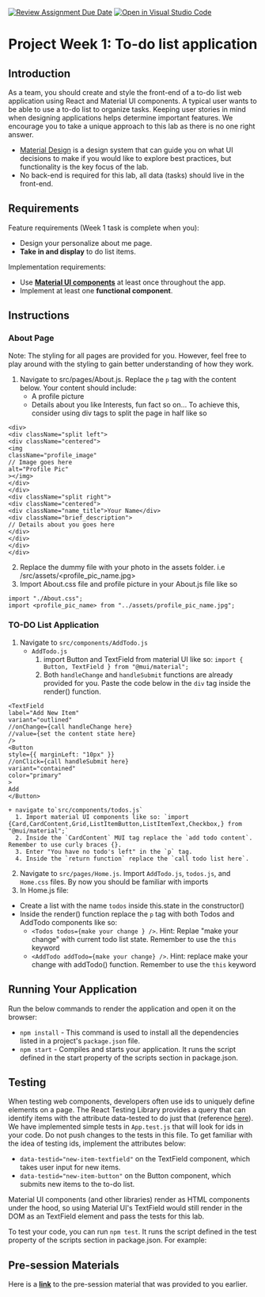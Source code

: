 [![Review Assignment Due Date](https://classroom.github.com/assets/deadline-readme-button-24ddc0f5d75046c5622901739e7c5dd533143b0c8e959d652212380cedb1ea36.svg)](https://classroom.github.com/a/rsLZezik)
[![Open in Visual Studio Code](https://classroom.github.com/assets/open-in-vscode-718a45dd9cf7e7f842a935f5ebbe5719a5e09af4491e668f4dbf3b35d5cca122.svg)](https://classroom.github.com/online_ide?assignment_repo_id=15225502&assignment_repo_type=AssignmentRepo)
# Project Week 1: To-do list application
## Introduction
As a team, you should create and style the front-end of a to-do list web application using React and Material UI components. A typical user wants to be able to use a to-do list to organize tasks. Keeping user stories in mind when designing applications helps determine important features. We encourage you to take a unique approach to this lab as there is no one right answer. 
- [Material Design](https://material.io/design/introduction) is a design system that can guide you on what UI decisions to make if you would like to explore best practices, but functionality is the key focus of the lab.
- No back-end is required for this lab, all data (tasks) should live in the front-end.


## Requirements
Feature requirements (Week 1 task is complete when you):
+ Design your personalize about me page.
+ **Take in and display** to do list items.

Implementation requirements:
+ Use [**Material UI components**](https://material-ui.com) at least once throughout the app.
+ Implement at least one **functional component**.


## Instructions

### About Page
Note: The styling for all pages are provided for you. However, feel free to play around with the styling to gain better understanding of how they work.
1. Navigate to src/pages/About.js. Replace the `p` tag with the content below. Your content should include:
    - A profile picture
    - Details about you like Interests, fun fact so on... To achieve this, consider using div tags to split the page in half like so
 ```
 <div>
 <div className="split left">
 <div className="centered">
 <img 
 className="profile_image"
 // Image goes here
 alt="Profile Pic"
 ></img>
 </div>
 </div>
 <div className="split right">
 <div className="centered">
 <div className="name_title">Your Name</div>
 <div className="brief_description">
 // Details about you goes here
 </div>
 </div>
 </div>
 </div>

 ```
2. Replace the dummy file with your photo in the assets folder. i.e /src/assets/<profile_pic_name.jpg>
3. Import About.css file and profile picture in your About.js file like so 
 ```
 import "./About.css";
 import <profile_pic_name> from "../assets/profile_pic_name.jpg";
 ```
### TO-DO List Application
1. Navigate to `src/components/AddTodo.js`
    + `AddTodo.js`
      1. import Button and TextField from material UI like so: `import { Button, TextField } from "@mui/material";`
      2. Both `handleChange` and `handleSubmit` functions are already provided for you. Paste the code below in the `div` tag inside the render() function. 
 ```
 <TextField
 label="Add New Item"
 variant="outlined"
 //onChange={call handleChange here}
 //value={set the content state here}
 />
 <Button
 style={{ marginLeft: "10px" }}
 //onClick={call handleSubmit here}
 variant="contained"
 color="primary"
 >
 Add
 </Button>

 ```
    + navigate to`src/components/todos.js`
      1. Import material UI components like so: `import {Card,CardContent,Grid,ListItemButton,ListItemText,Checkbox,} from "@mui/material";`
      2. Inside the `CardContent` MUI tag replace the `add todo content`. Remember to use curly braces {}.
      3. Enter "You have no todo's left" in the `p` tag.
      4. Inside the `return function` replace the `call todo list here`.
2. Navigate to `src/pages/Home.js`. Import `AddTodo.js`, `todos.js`, and `Home.css` files. By now you should be familiar with imports
3. In Home.js file:
  + Create a list with the name `todos` inside this.state in the constructor()
  + Inside the render() function replace the `p` tag with both Todos and AddTodo components like so:
    + `<Todos todos={make your change } />`. Hint: Replae "make your change" with current todo list state. Remember to use the `this` keyword
    + `<AddTodo addTodo={make your change} />`. Hint: replace make your change with addTodo() function. Remember to use the `this` keyword


## Running Your Application
Run the below commands to render the application and open it on the browser:
* `npm install` - This command is used to install all the dependencies listed in a project's `package.json` file.
* `npm start` - Compiles and starts your application. It runs the script defined in the start property of the scripts section in package.json.


## Testing
When testing web components, developers often use ids to uniquely define elements on a page. The React Testing Library provides a query that can identify items with the attribute data-tested to do just that (reference [here](https://testing-library.com/docs/queries/bytestid/)). We have implemented simple tests in `App.test.js` that will look for ids in your code. Do not push changes to the tests in this file. To get familiar with the idea of testing ids, implement the attributes below:
 + `data-testid="new-item-textfield"` on the TextField component, which takes user input for new items.
 + `data-testid="new-item-button"` on the Button component, which submits new items to the to-do list.

Material UI components (and other libraries) render as HTML components under the hood, so using Material UI's TextField would still render in the DOM as an TextField element and pass the tests for this lab.

To test your code, you can run `npm test`. It runs the script defined in the test property of the scripts section in package.json. For example:


## Pre-session Materials
Here is a [**link**](https://ibm.box.com/s/2ilcx4q3xornonec3kh5s8aadzl2rc48) to the pre-session material that was provided to you earlier.

